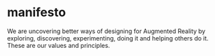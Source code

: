# manifesto
We are uncovering better ways of designing for Augmented Reality by exploring, discovering, experimenting, doing it and helping others do it. These are our values and principles.
